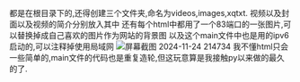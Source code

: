 都是在根目录下的,还得创建三个文件夹,命名为videos,images,xqtxt.
视频以及封面以及视频的简介分别放入其中
还有每个html中都用了一个83端口的一张图片,可以替换掉成自己喜欢的图片作为网站的背景图
以及这个main文件中也是用的ipv6启动的,可以注释掉使用局域网
![屏幕截图 2024-11-24 214734](https://github.com/user-attachments/assets/1cac4c31-a13f-4e85-b054-8562c7d67aed)
我不懂html只会一些简单的,main文件的代码也是重复造轮,但这玩意算是我接触py以来做的最久的了.
